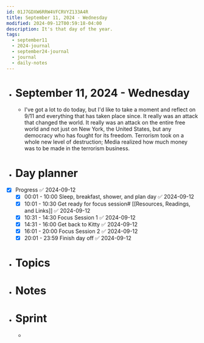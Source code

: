 ```yaml
---
id: 01J7GDXW6RRW4VFCRVYZ133A4R
title: September 11, 2024 - Wednesday
modified: 2024-09-12T00:59:18-04:00
description: It's that day of the year.
tags:
  - september11
  - 2024-journal
  - september24-journal
  - journal
  - daily-notes
---
```

- # September 11, 2024 - Wednesday
	- I've got a lot to do today, but I'd like to take a moment and reflect on 9/11 and everything that has taken place since. It really was an attack that changed the world. It really was an attack on the entire free world and not just on New York, the United States, but any democracy who has fought for its freedom. Terrorism took on a whole new level of destruction; Media realized how much money was to be made in the terrorism business.

- # Day planner
- [x] Progress ✅ 2024-09-12
	 - [x] 00:01 - 10:00 Sleep, breakfast, shower, and plan day ✅ 2024-09-12
	 - [x] 10:01 - 10:30 Get ready for focus session# [[Resources, Readings, and Links]] ✅ 2024-09-12
	 - [x] 10:31 - 14:30 Focus Session 1 ✅ 2024-09-12
	 - [x] 14:31 - 16:00 Get back to Kitty ✅ 2024-09-12
	 - [x] 16:01 - 20:00 Focus Session 2 ✅ 2024-09-12
	 - [x] 20:01 - 23:59 Finish day off ✅ 2024-09-12

- # Topics

- # Notes

- # Sprint
	- 